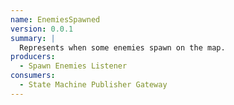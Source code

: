 ```yaml
---
name: EnemiesSpawned
version: 0.0.1
summary: |
  Represents when some enemies spawn on the map.
producers:
  - Spawn Enemies Listener
consumers:
  - State Machine Publisher Gateway
---
```


<NodeGraph title="Consumer / Producer Diagram" />
